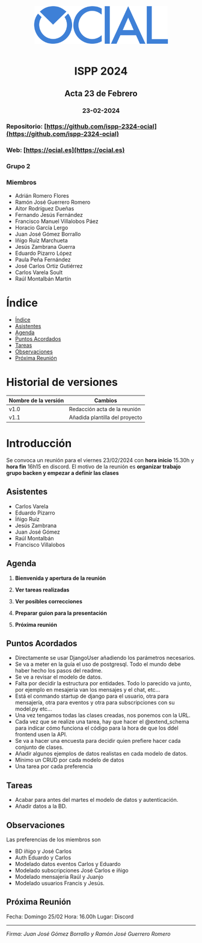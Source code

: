 <img style="display: block; margin: 0 auto" src="../../assets/Texto_Ocial.png" height="100">
<br>
<h1 style="text-align: center;">ISPP 2024</h1>
<h2 style="text-align: center;">Acta 23 de Febrero</h2>
<h3 style="text-align: center;">23-02-2024</h3>

### Repositorio: [https://github.com/ispp-2324-ocial](https://github.com/ispp-2324-ocial)

### Web: [https://ocial.es](https://ocial.es)

### Grupo 2

### Miembros

- Adrián Romero Flores
- Ramón José Guerrero Romero
- Aitor Rodríguez Dueñas
- Fernando Jesús Fernández
- Francisco Manuel Villalobos Páez
- Horacio García Lergo
- Juan José Gómez Borrallo
- Iñigo Ruíz Marchueta
- Jesús Zambrana Guerra
- Eduardo Pizarro López
- Paula Peña Fernández
- José Carlos Ortiz Gutiérrez
- Carlos Varela Soult
- Raúl Montalbán Martín

# Índice

- [Índice](#índice)
- [Asistentes](#Asistentes)
- [Agenda](#Agenda)
- [Puntos Acordados](#puntos-acordados)
- [Tareas](#tareas)
- [Observaciones](#Observaciones)
- [Próxima Reunión](#próxima-reunión)

# Historial de versiones
| Nombre de la versión | Cambios |
|-------------------------|-------------------------|
| v1.0 | Redacción acta de la reunión|
| v1.1 | Añadida plantilla del proyecto |

# Introducción

Se convoca un reunión para el viernes 23/02/2024 con **hora inicio** 15.30h y **hora fin** 16h15 en discord. El motivo de la reunión es **organizar trabajo grupo backen y empezar a definir las clases**

## Asistentes

- Carlos Varela
- Eduardo Pizarro
- Íñigo Ruíz
- Jesús Zambrana
- Juan José Gómez
- Raúl Montalbán
- Francisco Villalobos

## Agenda 

1. **Bienvenida y apertura de la reunión** 

2. **Ver tareas realizadas** 

3. **Ver posibles correcciones** 

4. **Preparar guion para la presentación** 

5. **Próxima reunión** 

 
## Puntos Acordados 

-  Directamente se usar DjangoUser añadiendo los parámetros necesarios.
- Se va a meter en la guía el uso de postgresql. Todo el mundo debe haber hecho los pasos del readme.
- Se ve a revisar el modelo de datos.
- Falta por decidir la estructura por entidades. Todo lo parecido va junto, por ejemplo en mesajeria van los mensajes y el chat, etc...  
- Está el conmando startup de django para el usuario, otra para mensajería, otra para eventos y otra para subscripciones con su model.py etc...
- Una vez tengamos todas las clases creadas, nos ponemos con la URL.
- Cada vez que se realize una tarea, hay que hacer el @extend_schema para indicar cómo funciona el código para la hora de que los ddel frontend usen la API.
- Se va a hacer una encuesta para decidir quien prefiere hacer cada conjunto de clases.
- Añadir algunos ejemplos de datos realistas en cada modelo de datos.
- Mínimo un CRUD por cada modelo de datos
- Una tarea por cada preferencia

## Tareas
- Acabar para antes del martes el modelo de datos y autenticación.
- Añadir datos a la BD.

## Observaciones 
Las preferencias de los miembros son
- BD íñigo y José Carlos
- Auth Eduardo y Carlos
- Modelado datos eventos Carlos y Eduardo
- Modelado subscripciones José Carlos e íñigo
- Modelado mensajeria Raúl y Juanjo
- Modelado usuarios Francis y Jesús.


## Próxima Reunión 
Fecha: Domingo 25/02
Hora:  16.00h
Lugar: Discord 

--- 
 
*Firma: Juan José Gómez Borrallo y Ramón José Guerrero Romero* 